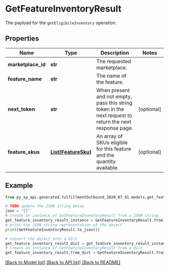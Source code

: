 # GetFeatureInventoryResult

The payload for the `getEligibileInventory` operation.

## Properties

Name | Type | Description | Notes
------------ | ------------- | ------------- | -------------
**marketplace_id** | **str** | The requested marketplace. | 
**feature_name** | **str** | The name of the feature. | 
**next_token** | **str** | When present and not empty, pass this string token in the next request to return the next response page. | [optional] 
**feature_skus** | [**List[FeatureSku]**](FeatureSku.md) | An array of SKUs eligible for this feature and the quantity available. | [optional] 

## Example

```python
from py_sp_api.generated.fulfillmentOutbound_2020_07_01.models.get_feature_inventory_result import GetFeatureInventoryResult

# TODO update the JSON string below
json = "{}"
# create an instance of GetFeatureInventoryResult from a JSON string
get_feature_inventory_result_instance = GetFeatureInventoryResult.from_json(json)
# print the JSON string representation of the object
print(GetFeatureInventoryResult.to_json())

# convert the object into a dict
get_feature_inventory_result_dict = get_feature_inventory_result_instance.to_dict()
# create an instance of GetFeatureInventoryResult from a dict
get_feature_inventory_result_from_dict = GetFeatureInventoryResult.from_dict(get_feature_inventory_result_dict)
```
[[Back to Model list]](../README.md#documentation-for-models) [[Back to API list]](../README.md#documentation-for-api-endpoints) [[Back to README]](../README.md)


